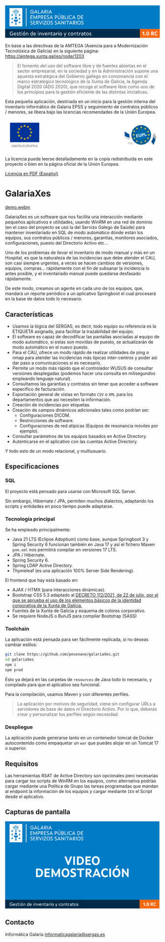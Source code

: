 ![Totem Galaria Xes](./src/main/resources/static/svg/totem.svg)

En base a las directivas de la AMTEGA (Axencia para a Modernización Tecnolóxica de Galicia) en la siguiente página: https://amtega.xunta.gal/es/node/1203

> El fomento del uso del software libre y de fuentes abiertas  en el sector empresarial, en la sociedad y en la Administración 
> supone una  apuesta estratégica del Gobierno gallego  en consonancia con el marco estratégico tecnológico de la Xunta de Galicia, 
> la Agenda Digital 2020 (ADG 2020), que recoge el software libre como uno de los principios para la gestión eficiente de las distintas iniciativas.

Esta pequeña aplicación, destinada en un inicio para la gestión interna del inventario informático de Galaria EPSS y seguimiento
de contratos públicos / menores, se libera bajo las licencias recomendades de la Unión Europea.

![EUPL License Logo](./src/main/resources/static/svg/euplBottom.svg)

La licencia puede leerse detalladamente en la copia redistribuída en este proyecto o bien en la página oficial de la Unión Europea.

[Licencia en PDF (Español)](https://joinup.ec.europa.eu/sites/default/files/custom-page/attachment/eupl_v1.2_es.pdf)

# GalariaXes

[demo.webm](https://github.com/peseoane/galariaXes/assets/47398995/fd624673-1f1a-46b1-8656-55cf9bd19986)

GalariaXes es un software que nos facilita una interacción mediante pequeños aplicativos e utilidades, usando WinRM en una
red de dominio (en el caso del proyecto se usó la del Servizo Galego de Saúde) para mantener inventariado en SQL de modo
automático dónde están los equipos, sus contratos públicos / menores, garantías, monitores asociados, configuraciones, puesto
del Directorio Activo etc...

Uno de los problemas de llevar el inventario de modo manual y más en un Hospital, es que la naturaleza de las incidencias
que debe atender el CAU, son casi siempre urgentes, a veces se hacen cambios de versiones, equipos, compras... rápidamente
con el fin de subsanar la incidencia lo antes posible, y el inventariado manual puede quedarse desfasado rápidamente.

De este modo, creamos un agente en cada uno de los equipos, que, mandará un reporte periódico a un aplicativo Springboot
el cual procesará en la base de datos todo lo necesario.

## Características

- Usamos la lógica del SERGAS, es decir, todo equipo su referencia es la ETIQUETA asignada, para facilitar la trazabilidad del equipo.
- El software es capaz de decodificar las pantallas asociadas al equipo de modo automático, si estas son movidas de puesto, se actualizarán
  de modo automático en el nuevo puesto.
- Para el CAU, ofrece un modo rápido de realizar utilidades de ping o nmap para atender las incidencias más típicas inter-centros y poder
  así dar paso a comunicaciones si es necesario.
- Permite un modo más rápido que el controlador WUSUS de consultar versiones desplegadas (podemos hacer una consulta en milisegundos empleando lenguaje natural).
- Consultamos las garantías y contratos sin tener que acceder a software específico de facturación.
- Exportación general de vistas en formato `CSV` o  `XML` para los departamentos que así necesiten la información.
- Creación de incidencias por etiquetas.
- Creación de campos dinámicos adicionales tales como podrían ser:
  - Configuraciones DICOM.
  - Restricciones de software.
  - Configuraciones de red atípicas (Equipos de resonancia móviles por ejemplo).
- Consultar parámetros de los equipos basados en Active Directory.
- Autenticarse en el aplicativo con las cuentas Active Directory.

Y todo esto de un modo relacional, y multiusuario.

## Especificaciones

### SQL

El proyecto está pensado para usarse con Microsoft SQL Server.

Sin embargo, Hibernate / JPA, permiten muchos dialectos, adaptando los scripts y entidades en poco tiempo puede adaptarse.

### Tecnología principal

Se ha empleado principalmente:

- Java 21 LTS (Eclipse Adoptium) como base, aunque Springboot 3 y Spring Security 6 funcionan también en Java 17 y así el fichero Maven `pom.xml` nos permitirá
  compilar en versiones 17 LTS.
- JPA / Hibernate.
- Spring Security 6.
- Spring LDAP Active Directory.
- Thymeleaf (es una aplicación 100% Server Side Rendering).

El frontend que hay está basado en:

- AJAX / HTMX (para interacciones dinámicas).
- Bootstrap CSS 5.3 adaptado al [DECRETO 112/2021, de 22 de julio, por el que se aprueba el uso de los elementos básicos de la identidad corporativa de la Xunta de Galicia.](https://www.xunta.gal/dog/Publicados/2021/20210802/AnuncioG0595-270721-0001_es.html)
- Fuentes de la Xunta de Galicia y esquema de colores corporativo.
- Se requiere NodeJS o BunJS para compilar Bootstrap (SASS)

### Toolchain

La aplicación está pensada para ser fácilmente replicada, si no deseas cambiar estilos:

```bash
git clone https://github.com/peseoane/galariaXes.git
cd galariaXes
npm i
npm prod
```

Esto ya dejará en las carpetas de `resources` de Java todo lo necesario, y compilado para que el aplicativo sea funcional.

Para la compilación, usamos Maven y con diferentes perfiles.

> La aplicación por motivos de seguridad, viene sin configurar URLs a servidores de base de datos ni Directorio Activo.
> Por lo que, deberás crear y personalizar tus perfiles según necesidad.

### Despliegue

La aplicación puede generarse tanto en un contenedor tomcat de Docker autocontenido como empaquetar un `war` que puedes
alojar en un Tomcat 17 o superior.

## Requisitos

Las herramientas RSAT de Active Directory son opcionales pero necesarias para cargar los scripts de WinRM en los equipos,
como alternativa podrías cargar mediante una Política de Grupo las tareas programadas que mandan al endpoint la información
de los equipos y cargar mediante `IEX` el Script desde el aplicativo.

## Capturas de pantalla

[![Demo GALARIAXES](./src/main/resources/static/svg/demo.svg)](./src/main/resources/static/video/demo.webm)

## Contacto

Informática Galaria
informaticagalaria@sergas.es
